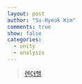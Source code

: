 ```yaml
---
layout: post
author: "Su-Hyeok Kim"
comments: true
show: false
categories:
  - unity
  - analysis
---
```


> [렌더헬][RenderHell]

[RenderHell]: https://simonschreibt.de/gat/renderhell/

